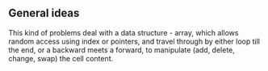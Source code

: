 ## General ideas
This kind of problems deal with 
a data structure - array,
which allows random access using index or pointers, 
and travel through by either loop till the end, or a backward meets a forward,
to manipulate (add, delete, change, swap) the cell content.
